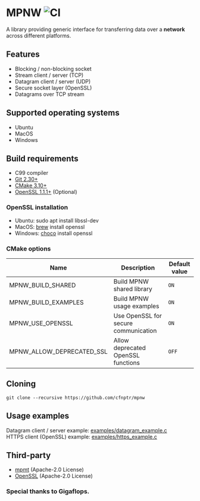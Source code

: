 # MPNW ![CI](https://github.com/cfnptr/mpnw/actions/workflows/cmake.yml/badge.svg)

A library providing generic interface for transferring data over a **network** across different platforms.

## Features

* Blocking / non-blocking socket
* Stream client / server (TCP)
* Datagram client / server (UDP)
* Secure socket layer (OpenSSL)
* Datagrams over TCP stream

## Supported operating systems

* Ubuntu
* MacOS
* Windows

## Build requirements

* C99 compiler
* [Git 2.30+](https://git-scm.com/)
* [CMake 3.10+](https://cmake.org/)
* [OpenSSL 1.1.1+](https://openssl.org/) (Optional)

### OpenSSL installation

* Ubuntu: sudo apt install libssl-dev
* MacOS: [brew](https://brew.sh/) install openssl
* Windows: [choco](https://chocolatey.org/) install openssl

### CMake options

| Name                      | Description                          | Default value |
|---------------------------|--------------------------------------|---------------|
| MPNW_BUILD_SHARED         | Build MPNW shared library            | `ON`          |
| MPNW_BUILD_EXAMPLES       | Build MPNW usage examples            | `ON`          |
| MPNW_USE_OPENSSL          | Use OpenSSL for secure communication | `ON`          |
| MPNW_ALLOW_DEPRECATED_SSL | Allow deprecated OpenSSL functions   | `OFF`         |

## Cloning

```
git clone --recursive https://github.com/cfnptr/mpnw
```

## Usage examples

Datagram client / server example: [examples/datagram_example.c](https://github.com/cfnptr/mpnw/blob/main/examples/datagram_example.c)<br/>
HTTPS client (OpenSSL) example: [examples/https_example.c](https://github.com/cfnptr/mpnw/blob/main/examples/https_example.c)

## Third-party

* [mpmt](https://github.com/cfnptr/mpmt/) (Apache-2.0 License)
* [OpenSSL](https://github.com/openssl/openssl/) (Apache-2.0 License)

### Special thanks to Gigaflops.
